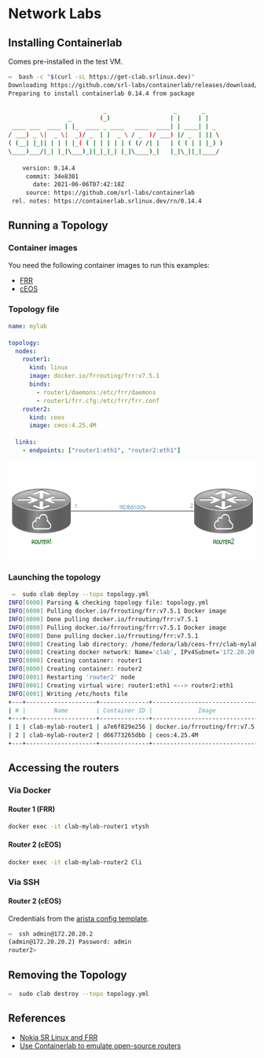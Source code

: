# Network Labs

## Installing Containerlab

Comes pre-installed in the test VM.

```bash
⇨  bash -c "$(curl -sL https://get-clab.srlinux.dev)"
Downloading https://github.com/srl-labs/containerlab/releases/download/v0.14.4/containerlab_0.14.4_linux_amd64.rpm
Preparing to install containerlab 0.14.4 from package

                           _                   _       _     
                 _        (_)                 | |     | |    
 ____ ___  ____ | |_  ____ _ ____   ____  ____| | ____| | _  
/ ___) _ \|  _ \|  _)/ _  | |  _ \ / _  )/ ___) |/ _  | || \ 
( (__| |_|| | | | |_( ( | | | | | ( (/ /| |   | ( ( | | |_) )
\____)___/|_| |_|\___)_||_|_|_| |_|\____)_|   |_|\_||_|____/ 

    version: 0.14.4
     commit: 34e8301
       date: 2021-06-06T07:42:18Z
     source: https://github.com/srl-labs/containerlab
 rel. notes: https://containerlab.srlinux.dev/rn/0.14.4
```

## Running a Topology

### Container images

You need the following container images to run this examples:

- [FRR](https://hub.docker.com/r/frrouting/frr)
- [cEOS](get_arista_ceos.md)

### Topology file

```yaml
name: mylab

topology:
  nodes:
    router1:
      kind: linux
      image: docker.io/frrouting/frr:v7.5.1
      binds:
        - router1/daemons:/etc/frr/daemons
        - router1/frr.cfg:/etc/frr/frr.conf
    router2:
      kind: ceos
      image: ceos:4.25.4M

  links:
    - endpoints: ["router1:eth1", "router2:eth1"]
```

<p align="center">
  <img height="200" src="../pictures/topology.png"><br>
</p>

### Launching the topology

```bash
 ⇨  sudo clab deploy --topo topology.yml
INFO[0000] Parsing & checking topology file: topology.yml 
INFO[0000] Pulling docker.io/frrouting/frr:v7.5.1 Docker image 
INFO[0000] Done pulling docker.io/frrouting/frr:v7.5.1  
INFO[0000] Pulling docker.io/frrouting/frr:v7.5.1 Docker image 
INFO[0000] Done pulling docker.io/frrouting/frr:v7.5.1  
INFO[0000] Creating lab directory: /home/fedora/lab/ceos-frr/clab-mylab 
INFO[0000] Creating docker network: Name='clab', IPv4Subnet='172.20.20.0/24', IPv6Subnet='2001:172:20:20::/64', MTU='1500' 
INFO[0000] Creating container: router1                  
INFO[0000] Creating container: router2                  
INFO[0001] Restarting 'router2' node                    
INFO[0001] Creating virtual wire: router1:eth1 <--> router2:eth1 
INFO[0001] Writing /etc/hosts file                      
+---+--------------------+--------------+--------------------------------+-------+-------+---------+----------------+----------------------+
| # |        Name        | Container ID |             Image              | Kind  | Group |  State  |  IPv4 Address  |     IPv6 Address     |
+---+--------------------+--------------+--------------------------------+-------+-------+---------+----------------+----------------------+
| 1 | clab-mylab-router1 | a7e6f829e256 | docker.io/frrouting/frr:v7.5.1 | linux |       | running | 172.20.20.2/24 | 2001:172:20:20::2/64 |
| 2 | clab-mylab-router2 | d66773265dbb | ceos:4.25.4M                   | ceos  |       | running | 172.20.20.3/24 | 2001:172:20:20::3/64 |
+---+--------------------+--------------+--------------------------------+-------+-------+---------+----------------+----------------------+
```

## Accessing the routers

### Via Docker

#### Router 1 (FRR)

```bash
docker exec -it clab-mylab-router1 vtysh
```

#### Router 2 (cEOS)

```bash
docker exec -it clab-mylab-router2 Cli
```

### Via SSH

#### Router 2 (cEOS)

Credentials from the [arista config template](https://github.com/srl-labs/containerlab/blob/master/templates/arista/ceos.cfg.tpl).

```bash
⇨  ssh admin@172.20.20.2
(admin@172.20.20.2) Password: admin
router2>
```

## Removing the Topology

```bash
⇨  sudo clab destroy --topo topology.yml
```

## References
- [Nokia SR Linux and FRR](https://containerlab.srlinux.dev/lab-examples/srl-frr/)
- [Use Containerlab to emulate open-source routers](https://www.brianlinkletter.com/2021/05/use-containerlab-to-emulate-open-source-routers/)